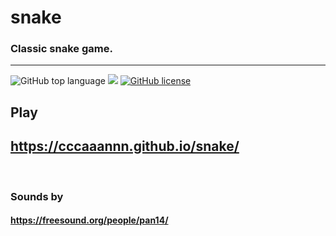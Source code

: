 # snake
### Classic snake game.
---
![GitHub top language](https://img.shields.io/github/languages/top/cccaaannn/snake?style=flat-square) ![](https://img.shields.io/github/repo-size/cccaaannn/snake?style=flat-square) [![GitHub license](https://img.shields.io/github/license/cccaaannn/snake?style=flat-square)](https://github.com/cccaaannn/snake/blob/master/LICENSE)


## Play
## https://cccaaannn.github.io/snake/

<br>

### Sounds by
#### https://freesound.org/people/pan14/
